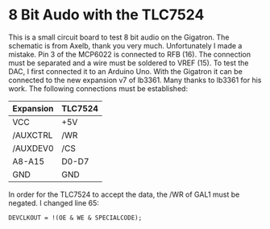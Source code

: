 8 Bit Audo with the TLC7524
===========================
This is a small circuit board to test 8 bit audio on the Gigatron. The schematic is from Axelb, thank you very much. Unfortunately I made a mistake. Pin 3 of the MCP6022 is connected to RFB (16). The connection must be separated and a wire must be soldered to VREF (15).
To test the DAC, I first connected it to an Arduino Uno. With the Gigatron it can be connected to the new expansion v7 of lb3361. Many thanks to lb3361 for his work. The following connections must be established:

|Expansion|TLC7524|
|-----------|-----------|
|VCC|+5V|
|/AUXCTRL|/WR|
|/AUXDEV0|/CS|
|A8-A15|D0-D7|
|GND|GND|

In order for the TLC7524 to accept the data, the /WR of GAL1 must be negated.
I changed line 65:

`DEVCLKOUT = !(OE & WE & SPECIALCODE);`
